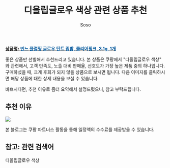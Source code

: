 ﻿---
layout: post
title:  "디올립글로우 색상 관련 상품 추천"
author: Soso
categories: [ 디지털/가전]
tags: [디올립글로우 색상]
image: https://ads-partners.coupang.com/image1/Gqve5NQbjosQTaZrGnyI75OCN-ZEnGvuNvBIBVIXECBHTGm6C6wfeeMtaKxC55YFlp2Hsq5qQ0EoYkOU-f3rjMGJJnNM-CXZyhDmPVnowl0mLUhQZFdNoBI--IbfaIe1b8w9_YhH_GPj42gQEmfIigkrpASp2sfcoPiBf80aoPPbUKB9YFUNb52ctdCVIGUTrwpOzZKq3jbjIanyN-QGu2vnhwxaf7uVDq6oILCeGyvf5bcrhqje3nhknHT0RNemNdJy_cWgRqRJlsiAk-qLRe0kqMkAuHV2BndOxxS0yrmIb0w8A4OgEE3H 
description: "쿠팡에서 디올립글로우 색상 관련 상품으로 가장 고객 선호도가 높은 제품 중 하나입니다."
---

<a href="https://link.coupang.com/re/AFFSDP?lptag=AF5673682&pageKey=7317776713&itemId=18762031258&vendorItemId=87464478946&traceid=V0-153-8a746c01f6cc2386&clickBeacon=Rx1OM9y7AK4OczwzRyeJv7O1xU8RRT2KA8JjQ0lJ_kLhq3I1ybRS4wSDVddbtuS0KOnjSQtriwT5xX0-g4TXe68MrOoUpYtO8EAABgXuc0BfF6e-iQRieYA80nuUaeqEoFbwj6HOUEsEPHGsSJ7aDjDF83xolhRu-GNwojpS2lcqtq3LwBLzYpGjay8ax6ndTKbdTsot4Bz6y-BgBjxnrDTYgFx6tdtrfpZlie1Y59_g6xvPUoNhsG7Ivd-z8CD7g7Ev2qGdUz7QGB7PKwrji6-Oy_hDDlAfVTJtJTRxLWUwWhb7jAxz0MZWVKOk1AwwMy1MnZjApqIqekHV0uVCj3abtiiTtSjhVMf5Kt_1aKMpz0pKmUCsWy4KaKO2-hz69vCXWlYQyGluK-UDXhF9YVgryZyiLtX6fUsDuefsnaufGFUxG-_MCSpom8_4P1Ghle8FxokLfEH1lzxwfjBNC0ku4Bhyp6G_3JDWN-IgDoY0kTKS-LNCu-JLV8q4C_ei1BkmvO1AMqag75AnQeW5eRo7KEl4XLXhFLJYmPnM_3ElMoRz1VldZEQig7zYVLNUCU_QAKINPr0Gti2u-eRxCKI8c7d2g_2HDm7Ofi7jP8tI3ube1VmKz5TnzvQx1VmrEZV3d3SQ3dJEae1IPM3rv4KKjRntJO_jMPdhy0ms5cVTaJmD9ECBhNCaYY5jua6TYuuK5kkpFgnoAD5gKTq1p022UIoshsgkNfzHdunyn7bqw810Kcro0WR7bhr1b8LrqMpFozTqsm5TpmEsiJbWeViJh7l4GTOTBdO6KTTMoqStyInr77j5bsQzc1c76Z4ZUrLCFWIZX0VRNi-uVbN33nxMEoJO7tmm-YBRhg9B526imbPAjlSgCCRi11T0xtIeGusE451FEg5qGXIZqDGkj2jGm7SBpCwB7-GERw%3D%3D&requestid=20240206145654070097164448&token=31850C%7CMIXED"><b>상품명: <font color='#01579B'>빈느 플럼핑 글로우 틴트 립밤, 클리어핑크, 3.1g, 1개</font></b></a>

좋은 상품만 선별해서 추천드리고 있습니다.
본 상품은 쿠팡에서 "디올립글로우 색상" 와 관련해서, 고객 만족도, 노출 대비 판매율, 선호도가 가장 높은 제품 중의 하나입니다.
구매하셨을 때, 크게 후회가 되지 않을 상품으로 보시면 됩니다. 
다음 이미지를 클릭하시면 해당 상품에 대한 상세 내용을 보실 수 있습니다.

바쁘시다면, 추천 이유로 좀더 요약해서 설명드렸으니, 참고 부탁드립니다.

## 추천 이유 

<a href="https://link.coupang.com/re/AFFSDP?lptag=AF5673682&pageKey=7317776713&itemId=18762031258&vendorItemId=87464478946&traceid=V0-153-8a746c01f6cc2386&clickBeacon=Rx1OM9y7AK4OczwzRyeJv7O1xU8RRT2KA8JjQ0lJ_kLhq3I1ybRS4wSDVddbtuS0KOnjSQtriwT5xX0-g4TXe68MrOoUpYtO8EAABgXuc0BfF6e-iQRieYA80nuUaeqEoFbwj6HOUEsEPHGsSJ7aDjDF83xolhRu-GNwojpS2lcqtq3LwBLzYpGjay8ax6ndTKbdTsot4Bz6y-BgBjxnrDTYgFx6tdtrfpZlie1Y59_g6xvPUoNhsG7Ivd-z8CD7g7Ev2qGdUz7QGB7PKwrji6-Oy_hDDlAfVTJtJTRxLWUwWhb7jAxz0MZWVKOk1AwwMy1MnZjApqIqekHV0uVCj3abtiiTtSjhVMf5Kt_1aKMpz0pKmUCsWy4KaKO2-hz69vCXWlYQyGluK-UDXhF9YVgryZyiLtX6fUsDuefsnaufGFUxG-_MCSpom8_4P1Ghle8FxokLfEH1lzxwfjBNC0ku4Bhyp6G_3JDWN-IgDoY0kTKS-LNCu-JLV8q4C_ei1BkmvO1AMqag75AnQeW5eRo7KEl4XLXhFLJYmPnM_3ElMoRz1VldZEQig7zYVLNUCU_QAKINPr0Gti2u-eRxCKI8c7d2g_2HDm7Ofi7jP8tI3ube1VmKz5TnzvQx1VmrEZV3d3SQ3dJEae1IPM3rv4KKjRntJO_jMPdhy0ms5cVTaJmD9ECBhNCaYY5jua6TYuuK5kkpFgnoAD5gKTq1p022UIoshsgkNfzHdunyn7bqw810Kcro0WR7bhr1b8LrqMpFozTqsm5TpmEsiJbWeViJh7l4GTOTBdO6KTTMoqStyInr77j5bsQzc1c76Z4ZUrLCFWIZX0VRNi-uVbN33nxMEoJO7tmm-YBRhg9B526imbPAjlSgCCRi11T0xtIeGusE451FEg5qGXIZqDGkj2jGm7SBpCwB7-GERw%3D%3D&requestid=20240206145654070097164448&token=31850C%7CMIXED"><img src="https://thumbnail10.coupangcdn.com/thumbnails/remote/q89/image/vendor_inventory/3fd8/e32a29bcd4db7f871bc7785dca777e62451f20ced3093a538ce298f7a299.jpg"></a> 

본 블로그는 쿠팡 파트너스 활동을 통해 일정액의 수수료를 제공받을 수 있습니다.

## 참고: 관련 검색어    
디올립글로우 색상